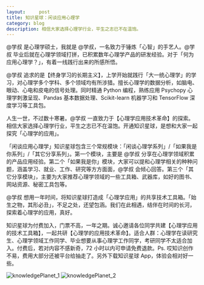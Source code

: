 ```yaml
---
layout:     post
title: 知识星球：闲谈应用心理学
category: blog
description: 相信大家选择心理学行业，平生之志已不在温饱。
---
```


@学叔 是心理学硕士，我就是 @学叔，一名致力于锤炼「心智」的手艺人。@学叔 毕业后就在心理学领域打拼，已积累数年心理学产品的研发经验。对于「何为应用心理学？」，有着一线践行出来的所感所悟。

@学叔 追求的是【终身学习的长期主义】，上学开始就践行「大一统心理学」的学习，对心理学多个学科、多个领域均有所涉猎。擅长心理学的数据分析，如脑电、眼动、心电和皮电的信号处理。同时精通 Python 编程，熟练应用 Psychopy 心理学刺激呈现、Pandas 基本数据处理、Scikit-learn 机器学习和 TensorFlow 深度学习等工具包。

人生一世，不过数十寒暑。@学叔 一直致力于【心理学应用技术革命】的探索。相信大家选择心理学行业，平生之志已不在温饱。开通知识星球，是想和大家一起探究「心理学的应用」。

「闲谈应用心理学」知识星球包含三个常规模块：「闲谈心理学系列」/「如果我是你系列」/「其它分享系列」。第一个模块，主要是 @学叔 分享在心理学领域积累的产品应用经验。第二个「如果我是你」模块，大家可以提和心理学相关的种种问题，涵盖学习、就业、工作、研究等方方面面，@学叔 会倾心回答。第三个「其它分享模块」，主要为大家推荐心理学领域的一些工具箱、武器库，如好的图书、网站资源、秘密工具包等。

@学叔 想用一年时间，将知识星球打造成「心理学应用」的共享技术工具箱。「始生之物，其形必丑」，不足之处，还望包涵。我们在此相遇，结伴在时间的长河，探索着心理学的应用，真好。

知识星球为付费加入，门票不高，一年之期。诚心邀请各位同学共建【心理学应用的技术工具箱】，一起共研【心理学的应用技术革命】。适合人群：心理学在读研究生、心理学领域工作同学、毕业想要从事心理学工作同学，考研同学不太适合加入。付费后，若对内容不感新奇，72 小时以内可申请免费退款。Ps. 哎知识创作不易，费用大部分还被平台给抽走了。另外下载知识星球 App，体验会相对好一些。

![knowledgePlanet_1](https://image.cnu347.com/knowledgePlanet_1.jpg)
![knowledgePlanet_2](https://image.cnu347.com/knowledgePlanet_2.jpeg)